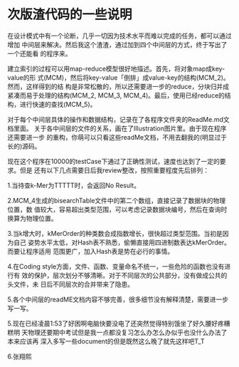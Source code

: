 次版渣代码的一些说明
==============================

在设计模式中有一个论断，几乎一切因为技术水平而难以完成的任务，都可以通过增加
中间层来解决。然后我这个渣渣，通过加到四个中间层的方式，终于写出了一个还能看
的程序来。

建立索引的过程可以用map-reduce模型很好地描述。首先，将对象map成key-value的形
式(MCM)，然后将key-value「倒排」成value-key的结构(MCM_2)。然而，这样得到的结
构是非常松散的，所以还需要进一步的reduce，分块归并成紧凑而易于处理的结构(MCM_2, 
MCM_3, MCM_4)。最后，使用已经reduce的结构，进行快速的查找(MCM_5)。

对于每个中间层具体的操作和数据结构，记录在了各程序文件夹的ReadMe.md文档里面。
关于各中间层的文件的关系，画在了Illustration图片里。由于现在程序还需要进一步
的重构，你萌可以只看这些readMe文档，不用去翻我的(明显过于长的)源码。

现在这个程序在10000的testCase下通过了正确性测试，速度也达到了一定的要求。但是
还有以下几点需要日后我review整改，按照重要程度先后排列：

1.当待查k-Mer为TTTTT时，会返回No Result。

2.MCM_4生成的bisearchTable文件中的第二个数组，直接记录了数据块的物理位置，数
值较大，容易超出类型范围，可以考虑记录数据块编号，然后在查询时换算为物理位置。

3.当k增大时，kMerOrder的种类数会成指数增长，很快超过类型范围。当初是因为自己
姿势水平太低，对Hash表不熟悉，偷懒直接用四进制数表达kMerOrder。而要让程序适用
范围更广，加入Hash表是势在必行的事情。

4.在Coding style方面，文件、函数、变量命名不统一，一些危险的函数也没有进行有
效的保护，层次划分不够清晰。对于不同层次的公共部分，没有做成公共的头文件，未
日后不同层次的合并带来了隐患。

5.各个中间层的readME文档内容不够完善，很多细节没有解释清楚，需要进一步写一写。

5.现在已经凌晨1:53了好困啊电脑快要没电了还突然觉得特别饿坐了好久腰好疼糟糕明
天物理还要期中考试但是我一点都没复习怎么办怎么办似乎也没什么办法了本来应该再
深入多写一些document的但是既然这么晚了就先这样吧T_T

6.张翔熙